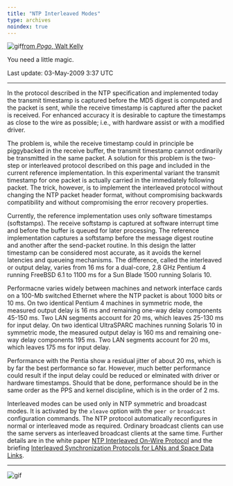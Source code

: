 ```yaml
---
title: "NTP Interleaved Modes"
type: archives
noindex: true
---
```


![gif](/archives/pic/pogo4.gif)[from _Pogo_, Walt Kelly](/reflib/pictures/)

You need a little magic.

Last update: 03-May-2009 3:37 UTC

* * *

In the protocol described in the NTP specification and implemented today the transmit timestamp is captured before the MD5 digest is computed and the packet is sent, while the receive timestamp is captured after the packet is received. For enhanced accuracy it is desirable to capture the timestamps as close to the wire as possible; i.e., with hardware assist or with a modified driver.

The problem is, while the receive timestamp could in principle be piggybacked in the receive buffer, the transmit timestamp cannot ordinarily be transmitted in the same packet. A solution for this problem is the two-step or interleaved protocol described on this page and included in the current reference implementation. In this experimental variant the transmit timestamp for one packet is actually carried in the immediately following packet. The trick, however, is to implement the interleaved protocol without changing the NTP packet header format, without compromising backwards compatibility and without compromising the error recovery properties.

Currently, the reference implementation uses only software timestamps (softstamps). The receive softstamp is captured at software interrupt time and before the buffer is queued for later processing. The reference implementation captures a softstamp before the message digest routine and another after the send-packet routine. In this design the latter timestamp can be considered most accurate, as it avoids the kernel latencies and queueing mechanisms. The difference, called the interleaved or output delay, varies from 16 ms for a dual-core, 2.8 GHz Pentium 4 running FreeBSD 6.1 to 1100 ms for a Sun Blade 1500 running Solaris 10.

Performacne varies widely between machines and network interface cards on a 100-Mb switched Ethernet where the NTP packet is about 1000 bits or 10 ms. On two identical Pentium 4 machines in symmetric mode, the measured output delay is 16 ms and remaining one-way delay components 45-150 ms. Two LAN segments account for 20 ms, which leaves 25-130 ms for input delay. On two identical UltraSPARC machines running Solaris 10 in symmetric mode, the measured output delay is 160 ms and remaining one-way delay components 195 ms. Two LAN segments account for 20 ms, which leaves 175 ms for input delay.

Performance with the Pentia show a residual jitter of about 20 ms, which is by far the best performance so far. However, much better performance could result if the input delay could be reduced or elminated with driver or hardware timestamps. Should that be done, performance should be in the same order as the PPS and kernel discipline, which is in the order of 2 ms.

Interleaved modes can be used only in NTP symmetric and broadcast modes. It is activated by the <code>xleave</code> option with the <code>peer or</code> <code>broadcast</code> configuration commands. The NTP protocol automatically reconfigures in normal or interleaved mode as required. Ordinary broadcast clients can use the same servers as interleaved broadcast clients at the same time. Further details are in the white paper [NTP Interleaved On-Wire Protocol](/reflib/onwire/) and the briefing [Interleaved Synchronization Protocols for LANs and Space Data Links](/reflib/brief/onwire/onwire.ppt).

* * *

![gif](/archives/pic/pogo1a.gif)
